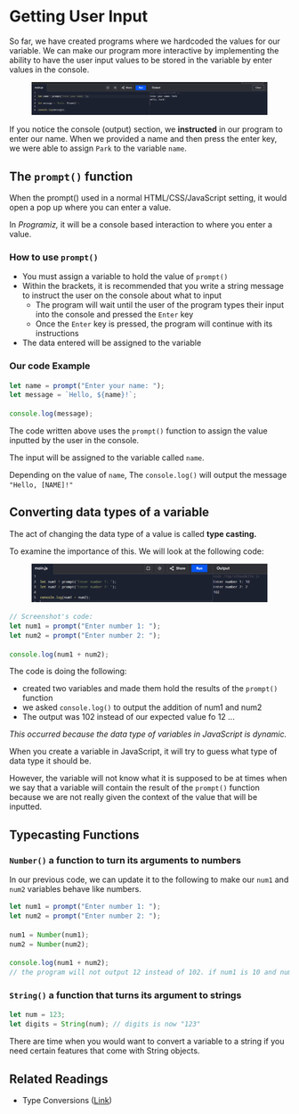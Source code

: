 # Getting User Input

So far, we have created programs where we hardcoded the values for our variable.  We can make our program more interactive by implementing the ability to have the user input values to be stored in the variable by enter values in the console.

<figure><img src="../.gitbook/assets/image (4).png" alt=""><figcaption></figcaption></figure>

If you notice the console (output) section, we **instructed** in our program to enter our name. When we provided a name and then press the enter key, we were able to assign `Park` to the variable `name`.

## The `prompt()` function

When the prompt() used in a normal HTML/CSS/JavaScript setting, it would open a pop up where you can enter a value.

In _Programiz,_ it will be a console based interaction to where you enter a value.

### How to use `prompt()`

* You must assign a variable to hold the value of `prompt()`
* Within the brackets, it is recommended that you write a string message to instruct the user on the console about what to input
  * The program will wait until the user of the program types their input into the console and pressed the `Enter` key
  * Once the `Enter` key is pressed, the program will continue with its instructions
* The data entered will be assigned to the variable

### Our code Example

```javascript
let name = prompt("Enter your name: ");
let message = `Hello, ${name}!`;

console.log(message);
```

The code written above uses the `prompt()` function to assign the value inputted by the user in the console.

The input will be assigned to the variable called `name`.

Depending on the value of `name`, The `console.log()` will output the message `"Hello, [NAME]!"`

## Converting data types of a variable

The act of changing the data type of a value is called **type casting.**

To examine the importance of this. We will look at the following code:

<figure><img src="../.gitbook/assets/image (5).png" alt=""><figcaption></figcaption></figure>

```javascript
// Screenshot's code:
let num1 = prompt("Enter number 1: ");
let num2 = prompt("Enter number 2: ");

console.log(num1 + num2);
```

The code is doing the following:

* created two variables and made them hold the results of the `prompt()` function
* we asked `console.log()` to output the addition of num1 and num2
* The output was 102 instead of our expected value fo 12 ...

_This occurred because the data type of variables in JavaScript is dynamic._&#x20;

When you create a variable in JavaScript, it will try to guess what type of data type it should be.&#x20;

However, the variable will not know what it is supposed to be at times when we say that a variable will contain the result of the `prompt()` function because we are not really given the context of the value that will be inputted.

## Typecasting Functions

### `Number()` a function to turn its arguments to numbers

In our previous code, we can update it to the following to make our `num1` and `num2` variables behave like numbers.

```javascript
let num1 = prompt("Enter number 1: ");
let num2 = prompt("Enter number 2: ");

num1 = Number(num1);
num2 = Number(num2);

console.log(num1 + num2); 
// the program will not output 12 instead of 102. if num1 is 10 and num2 is 2
```

### `String()` a function that turns its argument to strings

```javascript
let num = 123;
let digits = String(num); // digits is now "123"
```

There are time when you would want to convert a variable to a string if you need certain features that come with String objects.

## Related Readings

* Type Conversions ([Link](https://javascript.info/type-conversions))

